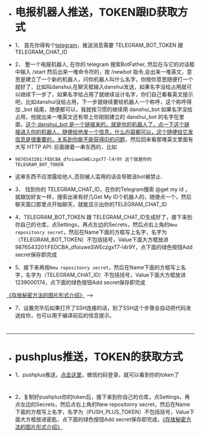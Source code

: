 - # 电报机器人推送，TOKEN跟ID获取方式

- 1、 首先你得有个[telegram](https://telegram.org/)，推送消息需要 TELEGRAM_BOT_TOKEN 跟 TELEGRAM_CHAT_ID

- 2、 整一个电报机器人, 在你的 telegram 搜索BotFather, 然后在与它的对话框中输入 /start 然后出来一堆命令符的，按 /newbot 指令,会出来一堆英文，意思是建立了一个新的机器人，问你机器人叫什么名字，你按你意思随便打一个就好了，比如叫danshui,在聊天框输入danshui发送，如果名字没给占用就可以继续下一步了，如果名字给占用了就继续设计名字，你们自己看看英文提示吧，比如danshui没给占用，下一步就继续要给机器人一个称呼，这个称呼得加 _bot 结尾，随便都可以，我就按习惯的继续用 danshui_bot 如果名字没给占用，他就出来一堆英文还有带上你刚刚建立的 danshui_bot 的名字在里面，[这个 danshui_bot 是一个链接来的，就是你的机器人了，点一下这个链接进入你的机器人，随便给他发一个信息，什么内容都可以，这个随便给它发信息是很重要的，关系到你能不能获得ID的问题](#)，然后回来看那堆英文里面有大写 HTTP API: 后面跟着一串东西的，比如 
-     9876543201:FEDCBA_dfoiuweSWEczgxT7-l4r9Y 这个就是你的TELEGRAM_BOT_TOKEN

- 这串东西不应泄露给他人,否则被人滥用的话会导致该bot被禁止.


- 3、 找到你的 TELEGRAM_CHAT_ID，在你的Telegram搜索 @get my id ，就跟加好友一样，搜索出来有好几Get My ID个机器人的，随便点一个，然后聊天窗口那里点开始聊天，就能显示出你的TELEGRAM_CHAT_ID

- 4、TELEGRAM_BOT_TOKEN 跟 TELEGRAM_CHAT_ID生成好了，接下来到你自己的仓库，点Settings，再点左边的Secrets，然后点右上角的`New repositonry secret`，然后在Name下面的方框写上名字，名字为（TELEGRAM_BOT_TOKEN）不包括括号，Value下面大方框放进9876543201:FEDCBA_dfoiuweSWEczgxT7-l4r9Y，点下面的绿色按钮Add secret保存即完成

- 5、接下来再按`New repositonry secret`，然后在Name下面的方框写上名字，名字为（TELEGRAM_CHAT_ID）不包括括号，Value下面大方框放进1239000174，点下面的绿色按钮Add secret保存即完成

[《存放秘密方法的图片形式介绍》](https://github.com/danshui-git/shuoming/blob/master/jm.md#%E8%8E%B7%E5%8F%96%E5%AF%86%E5%8C%99%E5%90%8E%E6%88%91%E4%BB%AC%E7%8E%B0%E5%9C%A8%E5%8E%BB%E6%82%A8%E9%9C%80%E8%A6%81%E5%AF%86%E5%8C%99%E7%9A%84%E4%BB%93%E5%BA%93%E5%AD%98%E6%94%BE%E5%AF%86%E5%8C%99) -->

- 7、设置完毕后如果打开了SSH连接的话，到了SSH这个步骤会自动把代码发送给你，也可以用于编译前后的信息提示。

#
---
#

- # pushplus推送，TOKEN的获取方式


- 1、pushplus推送，[点击这里](http://www.pushplus.plus/push1.html)，微信扫码登录，就可以看到你的token了
#
- 2、复制好pushplus你的token后，接下来到你自己的仓库，点Settings，再点左边的Secrets，然后点右上角的New repositonry secret，然后在Name下面的方框写上名字，名字为（PUSH_PLUS_TOKEN）不包括括号，Value下面大方框放进密匙，点下面的绿色按钮Add secret保存即完成，[《存放秘密方法的图片形式介绍》](https://github.com/danshui-git/shuoming/blob/master/jm.md#%E8%8E%B7%E5%8F%96%E5%AF%86%E5%8C%99%E5%90%8E%E6%88%91%E4%BB%AC%E7%8E%B0%E5%9C%A8%E5%8E%BB%E6%82%A8%E9%9C%80%E8%A6%81%E5%AF%86%E5%8C%99%E7%9A%84%E4%BB%93%E5%BA%93%E5%AD%98%E6%94%BE%E5%AF%86%E5%8C%99)

